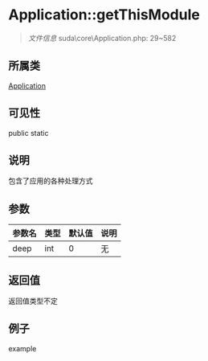 # Application::getThisModule

> *文件信息* suda\core\Application.php: 29~582
## 所属类 

[Application](../Application.md)

## 可见性

  public  static
## 说明


包含了应用的各种处理方式

## 参数

| 参数名 | 类型 | 默认值 | 说明 |
|--------|-----|-------|-------|
| deep |  int | 0 | 无 |

## 返回值
返回值类型不定

## 例子

example